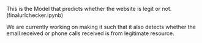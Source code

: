 This is the Model that predicts whether the website is legit or not.
(finalurlchecker.ipynb)

We are currently working on making it such that it also detects whether the email received or phone calls received is from legitimate resource.
